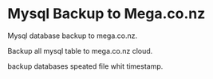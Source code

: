 # Mysql Backup to Mega.co.nz
Mysql database backup to mega.co.nz.

Backup all mysql table to mega.co.nz cloud.

backup databases speated file whit timestamp.

